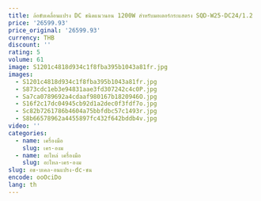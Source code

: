 ```yaml
---
title: ล้อขับเคลื่อนแปรง DC ชนิดแนวนอน 1200W สําหรับมอเตอร์กระแสตรง SQD-W25-DC24/1.2
price: '26599.93'
price_original: '26599.93'
currency: THB
discount: ''
rating: 5
volume: 61
image: S1201c4818d934c1f8fba395b1043a81fr.jpg
images:
  - S1201c4818d934c1f8fba395b1043a81fr.jpg
  - S873cdc1eb3e94831aae3fd307242c4c0P.jpg
  - Sa7ca0789692a4cdaaf980167b1820946O.jpg
  - S16f2c17dc04945cb92d1a2dec0f3fdf7o.jpg
  - Sc82b7261786b4604a75bbfdbc57c1493r.jpg
  - S8b66578962a4455897fc432f642bddb4v.jpg
video: ''
categories:
  - name: เครื่องมือ
    slug: เคร-องม
  - name: อะไหล่ เครื่องมือ
    slug: อะไหล-เคร-องม
slug: อข-บเคล-อนแปรง-dc-ชน
encode: ooOciDo
lang: th
---
```

  